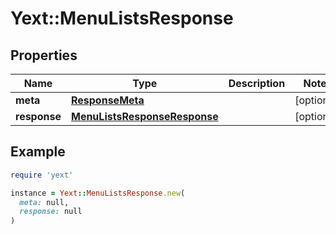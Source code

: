 # Yext::MenuListsResponse

## Properties

| Name | Type | Description | Notes |
| ---- | ---- | ----------- | ----- |
| **meta** | [**ResponseMeta**](ResponseMeta.md) |  | [optional] |
| **response** | [**MenuListsResponseResponse**](MenuListsResponseResponse.md) |  | [optional] |

## Example

```ruby
require 'yext'

instance = Yext::MenuListsResponse.new(
  meta: null,
  response: null
)
```


